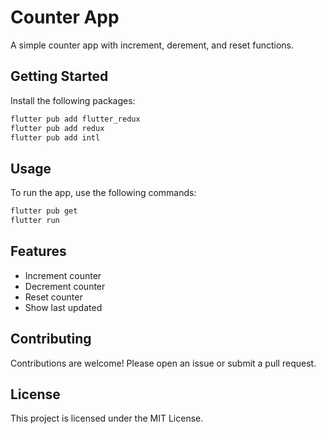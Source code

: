 # Counter App

A simple counter app with increment, derement, and reset functions.

## Getting Started

Install the following packages:

```sh
flutter pub add flutter_redux
flutter pub add redux
flutter pub add intl
```

## Usage

To run the app, use the following commands:

```sh
flutter pub get
flutter run
```

## Features

- Increment counter
- Decrement counter
- Reset counter
- Show last updated

## Contributing

Contributions are welcome! Please open an issue or submit a pull request.

## License

This project is licensed under the MIT License.
